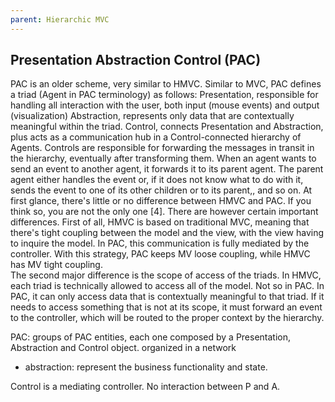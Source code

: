 ```yaml
---
parent: Hierarchic MVC
---
```

Presentation Abstraction Control (PAC)
--------------------------------------

PAC is an older scheme, very similar to HMVC. Similar to MVC, PAC defines a
triad (Agent in PAC terminology) as follows: Presentation, responsible for
handling all interaction with the user, both input (mouse events)  and output
(visualization) Abstraction, represents only data that are contextually
meaningful within the triad.  Control, connects Presentation and Abstraction,
plus acts as a communication hub in a Control-connected hierarchy of Agents.
Controls are responsible for forwarding the messages in transit in the
hierarchy, eventually after transforming them. When an agent wants to send an
event to another agent, it forwards it to its parent agent. The parent agent
either handles the event or, if it does not know what to do with it, sends the
event to one of its other children or to its parent,, and so on.  At first
glance, there's little or no difference between HMVC and PAC. If you think so,
you are not the only one [4]. There are however certain important differences.
First of all, HMVC  is based on traditional MVC, meaning that there's tight
coupling between the model and the view, with the view having to inquire the
model. In PAC, this communication is fully mediated by the controller. With
this strategy, PAC keeps MV loose coupling, while HMVC has MV tight coupling.  
The second major difference is the scope of access of the triads. In HMVC, each
triad is technically allowed to access all of the model. Not so in PAC. In PAC,
it can only access data that is contextually meaningful to that triad. If it
needs to access something that is not at its scope, it must forward an event to
the controller, which will be routed to the proper context by the hierarchy.

PAC: groups of PAC entities, each one composed by a Presentation, Abstraction and Control object.
organized in a network
- abstraction: represent the business functionality and state.

Control is a mediating controller. No interaction between P and A.


